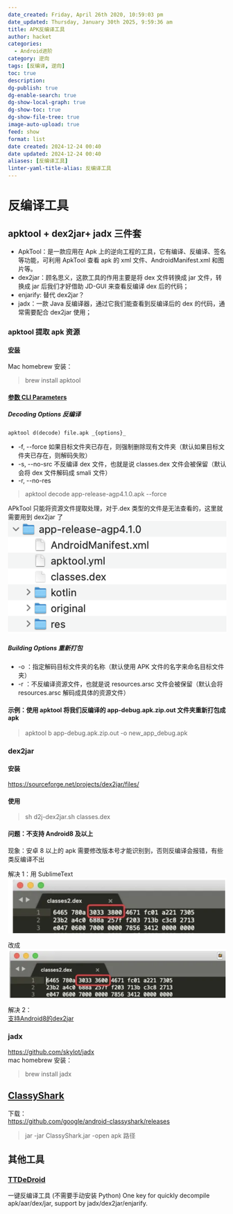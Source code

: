 ```yaml
---
date_created: Friday, April 26th 2020, 10:59:03 pm
date_updated: Thursday, January 30th 2025, 9:59:36 am
title: APK反编译工具
author: hacket
categories:
  - Android进阶
category: 逆向
tags: [反编译, 逆向]
toc: true
description: 
dg-publish: true
dg-enable-search: true
dg-show-local-graph: true
dg-show-toc: true
dg-show-file-tree: true
image-auto-upload: true
feed: show
format: list
date created: 2024-12-24 00:40
date updated: 2024-12-24 00:40
aliases: [反编译工具]
linter-yaml-title-alias: 反编译工具
---
```


# 反编译工具

## apktool + dex2jar+ jadx 三件套

- ApkTool：是一款应用在 Apk 上的逆向工程的工具，它有编译、反编译、签名等功能，可利用 ApkTool 查看 apk 的 xml 文件、AndroidManifest.xml 和图片等。
- dex2jar：顾名思义，这款工具的作用主要是将 dex 文件转换成 jar 文件，转换成 jar 后我们才好借助 JD-GUI 来查看反编译 dex 后的代码；
- enjarify: 替代 dex2jar？
- jadx：一款 Java 反编译器，通过它我们能查看到反编译后的 dex 的代码，通常需要配合 dex2jar 使用；

### apktool 提取 apk 资源

#### [安装](https://apktool.org/docs/install/)

Mac homebrew 安装：

> brew install apktool

#### [参数 CLI Parameters](https://apktool.org/docs/cli-parameters)

##### Decoding Options 反编译

`apktool d(decode) file.apk _{options}_`

- -f, --force 如果目标文件夹已存在，则强制删除现有文件夹（默认如果目标文件夹已存在，则解码失败）
- -s, --no-src 不反编译 dex 文件，也就是说 classes.dex 文件会被保留（默认会将 dex 文件解码成 smali 文件）
- -r, --no-res

> apktool decode app-release-agp4.1.0.apk --force

APkTool 只能将资源文件提取处理，对于.dex 类型的文件是无法查看的，这里就需要用到 dex2jar 了<br />![h726e](https://raw.githubusercontent.com/hacket/ObsidianOSS/master/obsidian/h726e.png)

##### Building Options 重新打包

- -o ：指定解码目标文件夹的名称（默认使用 APK 文件的名字来命名目标文件夹）
- -r ：不反编译资源文件，也就是说 resources.arsc 文件会被保留（默认会将 resources.arsc 解码成具体的资源文件）

#### 示例：使用 apktool 将我们反编译的 app-debug.apk.zip.out 文件夹重新打包成 apk

> apktool b app-debug.apk.zip.out -o new_app_debug.apk

### dex2jar

#### 安装

<https://sourceforge.net/projects/dex2jar/files/>

#### 使用

> sh d2j-dex2jar.sh classes.dex

#### 问题：不支持 Android8 及以上

现象：安卓 8 以上的 apk 需要修改版本号才能识别到，否则反编译会报错，有些类反编译不出<br />

解决 1：用 SublimeText<br />![0uiac](https://raw.githubusercontent.com/hacket/ObsidianOSS/master/obsidian/0uiac.png)<br />

改成<br />![ui8s9](https://raw.githubusercontent.com/hacket/ObsidianOSS/master/obsidian/ui8s9.png)<br />

解决 2：<br />[支持Android8的dex2jar](https://github.com/DexPatcher/dex2jar)

### jadx

<https://github.com/skylot/jadx><br />mac homebrew 安装：

> brew install jadx

## [ClassyShark](https://github.com/google/android-classyshark)

下载：<br /><https://github.com/google/android-classyshark/releases>

> jar -jar ClassyShark.jar -open apk 路径

## 其他工具

### [TTDeDroid](https://github.com/tp7309/TTDeDroid)

一键反编译工具 (不需要手动安装 Python) One key for quickly decompile apk/aar/dex/jar, support by jadx/dex2jar/enjarify.

